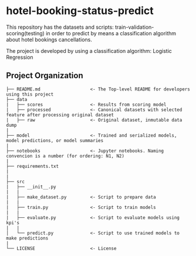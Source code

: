 # hotel-booking-status-predict

This repository has the datasets and scripts: train-validation-scoring(testing) in order to predict by means a classification algorithm about hotel bookings cancellations. 

The project is developed by using a classification algorithm: Logistic Regression

Project Organization
----------------------

    ├── README.md                   <- The Top-level README for developers using this project
    ├── data
    |   ├── scores                  <- Results from scoring model
    |   ├── processed               <- Canonical datasets with selected feature after processing original dataset
    |   ├── raw                     <- Original dataset, inmutable data dump
    |
    ├── model                       <- Trained and serialized models, model predictions, or model summaries
    |
    ├── notebooks                   <- Jupyter notebooks. Naming convencion is a number (for ordering: N1, N2)
    |
    ├── requirements.txt
    |
    |
    ├── src
    |   ├── __init__.py
    |   |
    |   ├── make_dataset.py         <- Script to prepare data
    |   |
    |   ├── train.py                <- Script to train models
    |   |
    |   ├── evaluate.py             <- Script to evaluate models using kpi's
    |   |
    │   └── predict.py              <- Script to use trained models to make predictions
    |
    └── LICENSE                     <- License
